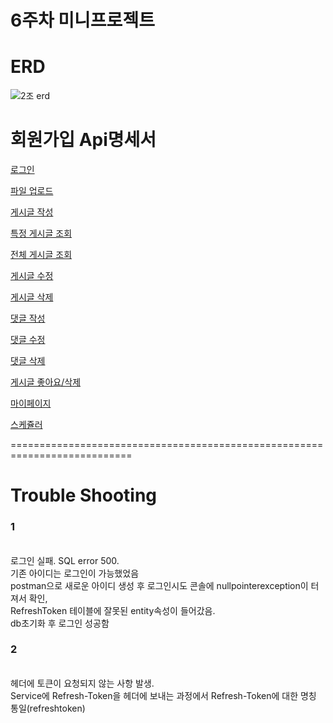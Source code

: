 # 6주차 미니프로젝트

<h1>
ERD
</h1>



![2조 erd](https://user-images.githubusercontent.com/110470208/189051930-421375cf-4c65-4365-b49e-bb6f04da89d9.JPG)





# 회원가입 Api명세서

[로그인](https://www.notion.so/3270af0408bc4e72b8a521b7948b4476)

[파일 업로드](https://www.notion.so/434cc1525d094ee3b6e6393457cae330)

[게시글 작성](https://www.notion.so/762abbeae76249998b589f5da96c075b)

[특정 게시글 조회](https://www.notion.so/0115b870ca694b7e9d033d4331be3441)

[전체 게시글 조회](https://www.notion.so/db883d2c1db943d689a4f1529bf080d9)

[게시글 수정](https://www.notion.so/d67c38a4a7af450d83d2f190d7828634)

[게시글 삭제](https://www.notion.so/971420c6947c438ba1532448f22b1aef)

[댓글 작성 ](https://www.notion.so/dc45ef8e700b4efeae0d9c6489488523)

[댓글 수정](https://www.notion.so/be88a9c96fc94e76a9be999585812e40)

[댓글 삭제](https://www.notion.so/455263b828e54bfd8a83a92a558ec329)

[게시글 좋아요/삭제](https://www.notion.so/83c909d4823140fa8e1ab8d6952f142d)

[마이페이지](https://www.notion.so/0c9a7e5a9f664aeabcb3ca3784d22183)

[스케쥴러](https://www.notion.so/a3d8d9e9478e48e8a4a2413097800a24)

===========================================================================
<br>
<h1>Trouble Shooting</h1>

<h3>1</h3><br>
로그인 실패. SQL error 500.<br> 
기존 아이디는 로그인이 가능했었음<br>
postman으로 새로운 아이디 생성 후 로그인시도 콘솔에 nullpointerexception이 터져서 확인,<br> 
RefreshToken 테이블에 잘못된 entity속성이 들어갔음.<br>
db초기화 후 로그인 성공함
<h3>2</h3><br>
헤더에 토큰이 요청되지 않는 사항 발생.<br>
Service에 Refresh-Token을 헤더에 보내는 과정에서 Refresh-Token에 대한 명칭 통일(refreshtoken)



